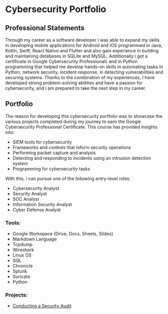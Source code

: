 # Cybersecurity Portfolio
## Professional Statements
Through my career as a software developer i was able to expand my skills in developing mobile applications for Android and iOS programmed in Java, Kotlin, Swift, React Native and Flutter and also gain experience in building and maintaining databases in SQLite and MySQL. Additionally i got a certificate in Google Cybersecurity Professionalc and in Python programming that helped me develop hands-on skills in automating tasks in Python, network security, incident response, in detecting vulnerabilities and securing systems. Thanks to the combination of my experiences, I have developed strong problem-solving abilities and have a passion for cybersecurity, and i am prepared to take the next step in my career. 

## Portfolio
The reason for developing this cybersecurity portfolio was to showcase the various projects completed during my journey to earn the Google Cybersecurity Professional Certificate. This course has provided insights into:

- SIEM tools for cybersecurity
- Frameworks and controls that inform security operations
- Performing packet capture and analysis
- Detecting and responding to incidents using an intrusion detection system
- Programming for cybersecurity tasks

With this, i can pursue one of the following entry-level roles:

- Cybersecurity Analyst
- Security Analyst
- SOC Analyst
- Information Security Analyst
- Cyber Defense Analyst

### Tools:

- Google Workspace (Drive, Docs, Sheets, Slides)
- Markdown Language
- Tcpdump
- Wireshark
- Linux OS
- SQL
- Chronicle
- Splunk
- Suricata
- Python

### Projects:

- [Conducting a Security Audit](https://link-url-here.org)
